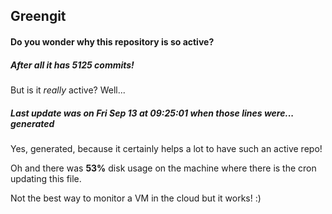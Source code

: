 ## Greengit

#### Do you wonder why this repository is so active?

##### After all it has 5125 commits!

But is it *really* active? Well...

##### Last update was on Fri Sep 13 at 09:25:01 when those lines were... generated

Yes, generated, because it certainly helps a lot to have such an active repo!

Oh and there was **53%** disk usage on the machine
where there is the cron updating this file.

Not the best way to monitor a VM in the cloud but it works! :)
